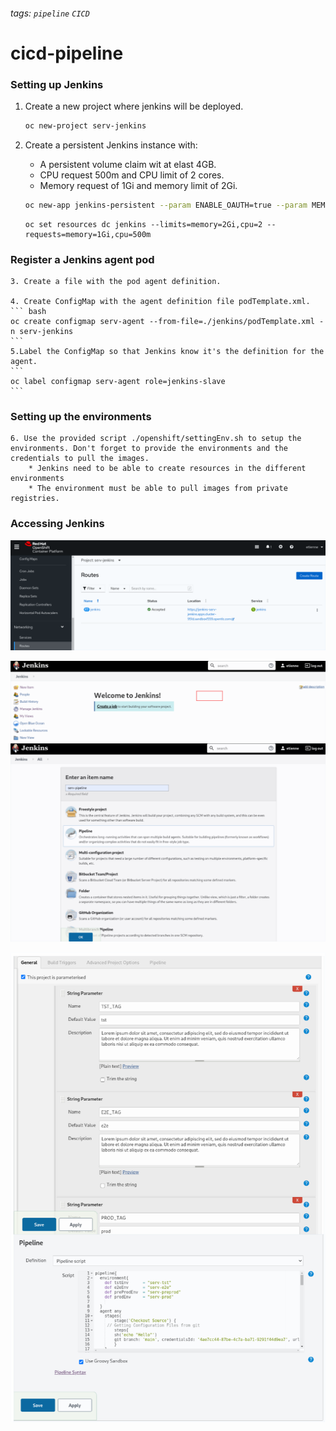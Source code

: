 ###### tags: `pipeline` `CICD`

# cicd-pipeline

### Setting up Jenkins

1. Create a new project where jenkins will be deployed.

    ``` bash
    oc new-project serv-jenkins
    ```

2. Create a persistent Jenkins instance with:

    * A persistent volume claim wit at elast 4GB.
    * CPU request 500m and CPU limit of 2 cores.
    * Memory request of 1Gi and memory limit of 2Gi.

    ``` bash
    oc new-app jenkins-persistent --param ENABLE_OAUTH=true --param MEMORY_LIMIT=2Gi --param VOLUME_CAPACITY=4Gi --param DISABLE_ADMINISTRATIVE_MONITORS=true
    ```

    ```
    oc set resources dc jenkins --limits=memory=2Gi,cpu=2 --requests=memory=1Gi,cpu=500m
    ```

### Register a Jenkins agent pod

    3. Create a file with the pod agent definition.
    
    4. Create ConfigMap with the agent definition file podTemplate.xml.
    ``` bash
    oc create configmap serv-agent --from-file=./jenkins/podTemplate.xml -n serv-jenkins
    ```
    5.Label the ConfigMap so that Jenkins know it's the definition for the agent.
    ```
    oc label configmap serv-agent role=jenkins-slave
    ```
### Setting up the environments

    6. Use the provided script ./openshift/settingEnv.sh to setup the environments. Don't forget to provide the environments and the credentials to pull the images. 
        * Jenkins need to be able to create resources in the different environments
        * The environment must be able to pull images from private registries.


### Accessing Jenkins

![](./pictures/jenkinsRoute.png)

![](./pictures/jenkinsIntro.png)

![](./pictures/jenkinsPipeline.png)

